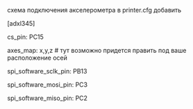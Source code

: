 схема подключения акселерометра
в printer.cfg добавить

[adxl345]

cs_pin: PC15

axes_map: x,y,z # тут возможно придется править под ваше расположение осей

spi_software_sclk_pin: PB13

spi_software_mosi_pin: PC3

spi_software_miso_pin: PC2
